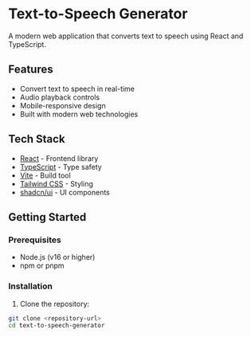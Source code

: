# Text-to-Speech Generator

A modern web application that converts text to speech using React and TypeScript.

## Features

- Convert text to speech in real-time
- Audio playback controls
- Mobile-responsive design
- Built with modern web technologies

## Tech Stack

- [React](https://react.dev/) - Frontend library
- [TypeScript](https://www.typescriptlang.org/) - Type safety
- [Vite](https://vitejs.dev/) - Build tool
- [Tailwind CSS](https://tailwindcss.com/) - Styling
- [shadcn/ui](https://ui.shadcn.com/) - UI components

## Getting Started

### Prerequisites

- Node.js (v16 or higher)
- npm or pnpm

### Installation

1. Clone the repository:

```sh
git clone <repository-url>
cd text-to-speech-generator
```
